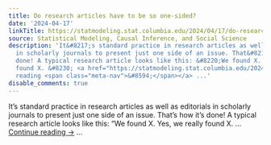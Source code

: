```yaml
---
title: Do research articles have to be so one-sided?
date: '2024-04-17'
linkTitle: https://statmodeling.stat.columbia.edu/2024/04/17/do-research-articles-have-to-be-so-one-sided/
source: Statistical Modeling, Causal Inference, and Social Science
description: 'It&#8217;s standard practice in research articles as well as editorials
  in scholarly journals to present just one side of an issue. That&#8217;s how it&#8217;s
  done! A typical research article looks like this: &#8220;We found X. Yes, we really
  found X. &#8230; <a href="https://statmodeling.stat.columbia.edu/2024/04/17/do-research-articles-have-to-be-so-one-sided/">Continue
  reading <span class="meta-nav">&#8594;</span></a> ...'
disable_comments: true
---
```

It&#8217;s standard practice in research articles as well as editorials in scholarly journals to present just one side of an issue. That&#8217;s how it&#8217;s done! A typical research article looks like this: &#8220;We found X. Yes, we really found X. &#8230; <a href="https://statmodeling.stat.columbia.edu/2024/04/17/do-research-articles-have-to-be-so-one-sided/">Continue reading <span class="meta-nav">&#8594;</span></a> ...